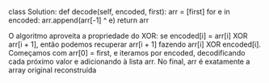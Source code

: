 class Solution:
    def decode(self, encoded, first):
        arr = [first]
        for e in encoded:
            arr.append(arr[-1] ^ e)
        return arr

O algoritmo aproveita a propriedade do XOR: se encoded[i] = arr[i] XOR arr[i + 1], então podemos recuperar arr[i + 1] fazendo arr[i] XOR encoded[i]. Começamos com arr[0] = first, e iteramos por encoded, decodificando cada próximo valor e adicionando à lista arr. No final, arr é exatamente a array original reconstruída